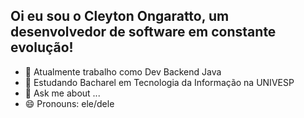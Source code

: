 ## Oi eu sou o Cleyton Ongaratto, um desenvolvedor de software em constante evolução!

- 🔭 Atualmente trabalho como Dev Backend Java
- 🌱 Estudando Bacharel em Tecnologia da Informação na UNIVESP
- 💬 Ask me about ...
- 😄 Pronouns: ele/dele
